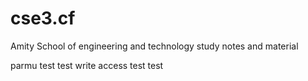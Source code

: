 # cse3.cf
Amity School of engineering and technology study notes and material 

parmu test test write access test test
